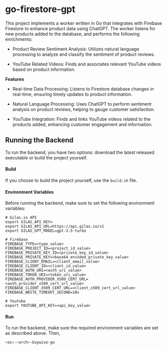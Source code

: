 # go-firestore-gpt

This project implements a worker written in Go that integrates with Firebase Firestore to enhance product data using ChatGPT. The worker listens for new products added to the database, and performs the following enrichments:

- Product Review Sentiment Analysis: Utilizes natural language processing to analyze and classify the sentiment of product reviews.

- YouTube Related Videos: Finds and associates relevant YouTube videos based on product information.

**Features**

- Real-time Data Processing: Listens to Firestore database changes in real-time, ensuring timely updates to product information.

- Natural Language Processing: Uses ChatGPT to perform sentiment analysis on product reviews, helping to gauge customer satisfaction.

- YouTube Integration: Finds and links YouTube videos related to the products added, enhancing customer engagement and information.

## Running the Backend
To run the backend, you have two options: download the latest released executable or build the project yourself.

#### Build
If you choose to build the project yourself, use the `build.sh` file.

#### Environment Variables
Before running the backend, make sure to set the following environment variables:

```
# Gilas.io API
export GILAS_API_KEY=
export GILAS_API_URL=https://api.gilas.io/v1
export GILAS_GPT_MODEL=gpt-3.5-turbo

# Firebase
FIREBASE_TYPE=<type_value>
FIREBASE_PROJECT_ID=<project_id_value>
FIREBASE_PRIVATE_KEY_ID=<private_key_id_value>
FIREBASE_PRIVATE_KEY=<base64_encoded_private_key_value>
FIREBASE_CLIENT_EMAIL=<client_email_value>
FIREBASE_CLIENT_ID=<client_id_value>
FIREBASE_AUTH_URI=<auth_uri_value>
FIREBASE_TOKEN_URI=<token_uri_value>
FIREBASE_AUTH_PROVIDER_X509_CERT_URL=<auth_provider_x509_cert_url_value>
FIREBASE_CLIENT_X509_CERT_URL=<client_x509_cert_url_value>
FIREBASE_WRITE_TIMEOUT_SECOND=10s

# Youtube
export YOUTUBE_API_KEY=<api_key_value>
```

#### Run
To run the backend, make sure the required environment variables are set as described above. Then,

```sh
<os>-<arch>-buywise-go
```
